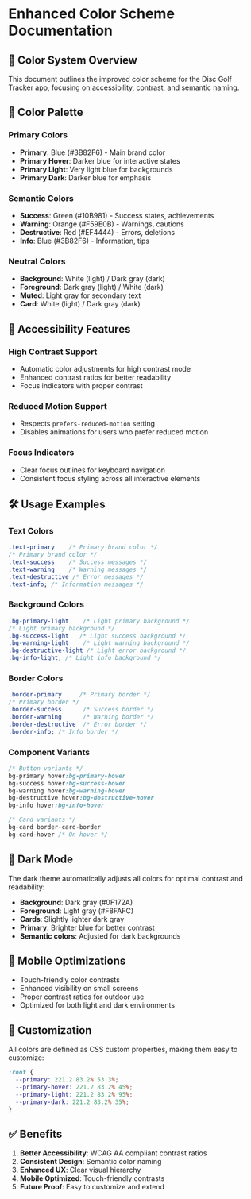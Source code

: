 # Enhanced Color Scheme Documentation

## 🎨 **Color System Overview**

This document outlines the improved color scheme for the Disc Golf Tracker app, focusing on accessibility, contrast, and semantic naming.

## 🌈 **Color Palette**

### **Primary Colors**

- **Primary**: Blue (#3B82F6) - Main brand color
- **Primary Hover**: Darker blue for interactive states
- **Primary Light**: Very light blue for backgrounds
- **Primary Dark**: Darker blue for emphasis

### **Semantic Colors**

- **Success**: Green (#10B981) - Success states, achievements
- **Warning**: Orange (#F59E0B) - Warnings, cautions
- **Destructive**: Red (#EF4444) - Errors, deletions
- **Info**: Blue (#3B82F6) - Information, tips

### **Neutral Colors**

- **Background**: White (light) / Dark gray (dark)
- **Foreground**: Dark gray (light) / White (dark)
- **Muted**: Light gray for secondary text
- **Card**: White (light) / Dark gray (dark)

## 🎯 **Accessibility Features**

### **High Contrast Support**

- Automatic color adjustments for high contrast mode
- Enhanced contrast ratios for better readability
- Focus indicators with proper contrast

### **Reduced Motion Support**

- Respects `prefers-reduced-motion` setting
- Disables animations for users who prefer reduced motion

### **Focus Indicators**

- Clear focus outlines for keyboard navigation
- Consistent focus styling across all interactive elements

## 🛠️ **Usage Examples**

### **Text Colors**

```css
.text-primary    /* Primary brand color */
/* Primary brand color */
.text-success    /* Success messages */
.text-warning    /* Warning messages */
.text-destructive /* Error messages */
.text-info; /* Information messages */
```

### **Background Colors**

```css
.bg-primary-light    /* Light primary background */
/* Light primary background */
.bg-success-light   /* Light success background */
.bg-warning-light    /* Light warning background */
.bg-destructive-light /* Light error background */
.bg-info-light; /* Light info background */
```

### **Border Colors**

```css
.border-primary     /* Primary border */
/* Primary border */
.border-success      /* Success border */
.border-warning      /* Warning border */
.border-destructive  /* Error border */
.border-info; /* Info border */
```

### **Component Variants**

```css
/* Button variants */
bg-primary hover:bg-primary-hover
bg-success hover:bg-success-hover
bg-warning hover:bg-warning-hover
bg-destructive hover:bg-destructive-hover
bg-info hover:bg-info-hover

/* Card variants */
bg-card border-card-border
bg-card-hover /* On hover */
```

## 🌙 **Dark Mode**

The dark theme automatically adjusts all colors for optimal contrast and readability:

- **Background**: Dark gray (#0F172A)
- **Foreground**: Light gray (#F8FAFC)
- **Cards**: Slightly lighter dark gray
- **Primary**: Brighter blue for better contrast
- **Semantic colors**: Adjusted for dark backgrounds

## 📱 **Mobile Optimizations**

- Touch-friendly color contrasts
- Enhanced visibility on small screens
- Proper contrast ratios for outdoor use
- Optimized for both light and dark environments

## 🔧 **Customization**

All colors are defined as CSS custom properties, making them easy to customize:

```css
:root {
  --primary: 221.2 83.2% 53.3%;
  --primary-hover: 221.2 83.2% 45%;
  --primary-light: 221.2 83.2% 95%;
  --primary-dark: 221.2 83.2% 35%;
}
```

## ✅ **Benefits**

1. **Better Accessibility**: WCAG AA compliant contrast ratios
2. **Consistent Design**: Semantic color naming
3. **Enhanced UX**: Clear visual hierarchy
4. **Mobile Optimized**: Touch-friendly contrasts
5. **Future Proof**: Easy to customize and extend
